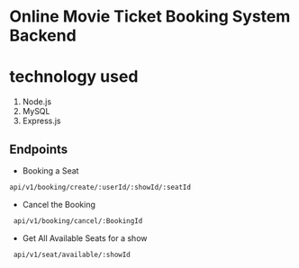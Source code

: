# Online Movie Ticket Booking System Backend

# technology used

1. Node.js
2. MySQL
3. Express.js

## Endpoints

- Booking a Seat
 ```bash
 api/v1/booking/create/:userId/:showId/:seatId
 ``` 
 
- Cancel the Booking

```bash
 api/v1/booking/cancel/:BookingId
 ``` 

- Get All Available Seats for a show

```bash
 api/v1/seat/available/:showId
 ``` 
 


